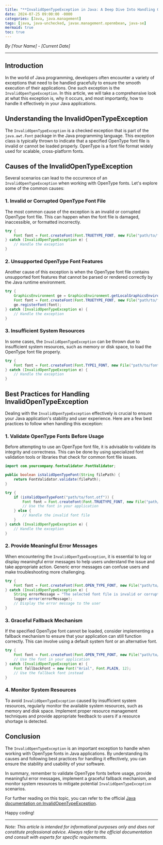 ```yaml
---
title: "**InvalidOpenTypeException in Java: A Deep Dive Into Handling OpenType Fonts**"
date: 2024-07-25 09:00:00 -0000
categories: [Java, java.management]
tags: [java, java-unchecked, javax.management.openmbean, java-se]
mermaid: true
toc: true
---
```



*By [Your Name] - [Current Date]*

---

## Introduction

In the world of Java programming, developers often encounter a variety of exceptions that need to be handled gracefully to ensure the smooth execution of their applications. One such exception is the `InvalidOpenTypeException`. In this article, we will take a comprehensive look at what this exception is, why it occurs, and most importantly, how to handle it effectively in your Java applications.

## Understanding the InvalidOpenTypeException

The `InvalidOpenTypeException` is a checked exception that is part of the `java.awt.Font` package in the Java programming language. This exception class is typically thrown to indicate that a specified OpenType font file is invalid or cannot be loaded properly. OpenType is a font file format widely used for scalable, cross-platform fonts.

## Causes of the InvalidOpenTypeException

Several scenarios can lead to the occurrence of an `InvalidOpenTypeException` when working with OpenType fonts. Let's explore some of the common causes:

### 1. Invalid or Corrupted OpenType Font File

The most common cause of the exception is an invalid or corrupted OpenType font file. This can happen when the font file is damaged, inaccessible, or formatted incorrectly.

```java
try {
    Font font = Font.createFont(Font.TRUETYPE_FONT, new File("path/to/font.otf"));
} catch (InvalidOpenTypeException e) {
    // Handle the exception
}
```

### 2. Unsupported OpenType Font Features

Another cause of this exception is when the OpenType font file contains unsupported font features that cannot be parsed or rendered correctly by the Java runtime environment.

```java
try {
    GraphicsEnvironment ge = GraphicsEnvironment.getLocalGraphicsEnvironment();
    Font font = Font.createFont(Font.TRUETYPE_FONT, new File("path/to/font.ttf")).deriveFont(24f);
    ge.registerFont(font);
} catch (InvalidOpenTypeException e) {
    // Handle the exception
}
```

### 3. Insufficient System Resources

In some cases, the `InvalidOpenTypeException` can be thrown due to insufficient system resources, such as memory or disk space, to load the OpenType font file properly.

```java
try {
    Font font = Font.createFont(Font.TYPE1_FONT, new File("path/to/font.pfb"));
} catch (InvalidOpenTypeException e) {
    // Handle the exception
}
```

## Best Practices for Handling InvalidOpenTypeException

Dealing with the `InvalidOpenTypeException` effectively is crucial to ensure your Java application's stability and user experience. Here are a few best practices to follow when handling this exception:

### 1. Validate OpenType Fonts Before Usage

Before attempting to use an OpenType font file, it is advisable to validate its integrity and correctness. This can be done by using specialized font validation tools or libraries that check for common font file issues.

```java
import com.yourcompany.fontvalidator.FontValidator;

public boolean isValidOpenTypeFont(String filePath) {
    return FontValidator.validate(filePath);
}

try {
    if (isValidOpenTypeFont("path/to/font.otf")) {
        Font font = Font.createFont(Font.TRUETYPE_FONT, new File("path/to/font.otf"));
        // Use the font in your application
    } else {
        // Handle the invalid font file
    }
} catch (InvalidOpenTypeException e) {
    // Handle the exception
}
```

### 2. Provide Meaningful Error Messages

When encountering the `InvalidOpenTypeException`, it is essential to log or display meaningful error messages to help users understand the issue and take appropriate action. Generic error messages can confuse users and make troubleshooting more challenging.

```java
try {
    Font font = Font.createFont(Font.OPEN_TYPE_FONT, new File("path/to/font.otf"));
} catch (InvalidOpenTypeException e) {
    String errorMessage = "The selected font file is invalid or corrupted. Please choose a different font.";
    logger.error(errorMessage);
    // Display the error message to the user
}
```

### 3. Graceful Fallback Mechanism

If the specified OpenType font cannot be loaded, consider implementing a fallback mechanism to ensure that your application can still function correctly. This can involve using a default system font or an alternative font.

```java
try {
    Font font = Font.createFont(Font.OPEN_TYPE_FONT, new File("path/to/font.otf"));
    // Use the font in your application
} catch (InvalidOpenTypeException e) {
    Font fallbackFont = new Font("Arial", Font.PLAIN, 12);
    // Use the fallback font instead
}
```

### 4. Monitor System Resources

To avoid `InvalidOpenTypeException` caused by insufficient system resources, regularly monitor the available system resources, such as memory and disk space. Implement proper resource management techniques and provide appropriate feedback to users if a resource shortage is detected.

## Conclusion

The `InvalidOpenTypeException` is an important exception to handle when working with OpenType fonts in Java applications. By understanding its causes and following best practices for handling it effectively, you can ensure the stability and usability of your software.

In summary, remember to validate OpenType fonts before usage, provide meaningful error messages, implement a graceful fallback mechanism, and monitor system resources to mitigate potential `InvalidOpenTypeException` scenarios.

For further reading on this topic, you can refer to the official [Java documentation on InvalidOpenTypeException](https://docs.oracle.com/en/java/javase/11/docs/api/java.desktop/java/awt/font/InvalidOpenTypeException.html).

Happy coding!

---

*Note: This article is intended for informational purposes only and does not constitute professional advice. Always refer to the official documentation and consult with experts for specific requirements.*
